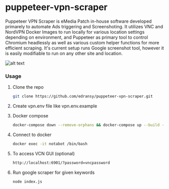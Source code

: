 # puppeteer-vpn-scraper<div id="top"></div>

Puppeteer VPN Scraper is eMedia Patch in-house software developed primarely to automate Ads triggering and Screenshoting. It utilizes VNC and NordVPN Docker Images to run locally for various location settings depending on environment, and Puppeteer as primary tool to control Chromium headlessly as well as various custom helper functions for more efficient scraping. It's current setup runs Google screenshot tool, however it is easily modifiable to run on any other site and location.    

![alt text](https://i.postimg.cc/653NQFHc/bose-wireless-headphones.png)

### Usage


1. Clone the repo
   ```sh
   git clone https://github.com/edransy/puppeteer-vpn-scraper.git
   ```
2. Create vpn.env file like vpn.env.example

3. Docker compose
   ```sh
   docker-compose down --remove-orphans && docker-compose up --build --force-recreate
   ```
4. Connect to docker
   ```sh
   docker exec -it notabot /bin/bash
   ```
5. To access VCN GUI (optional)
   ```sh
   http://localhost:6901/?password=vncpassword
   ```   
6. Run google scraper for given keywords
   ```sh
   node index.js
   ```
